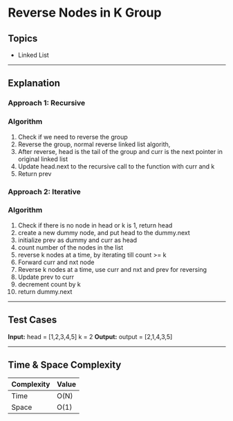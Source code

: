 # Reverse Nodes in K Group

## Topics
- Linked List

---

## Explanation

### Approach 1: Recursive

### Algorithm

1. Check if we need to reverse the group
2. Reverse the group, normal reverse linked list algorith,
3. After reverse, head is the tail of the group and curr is the next pointer in original linked list
4. Update head.next to the recursive call to the function with curr and k
5. Return prev

### Approach 2: Iterative

### Algorithm

1. Check if there is no node in head or k is 1, return head
2. create a new dummy node, and put head to the dummy.next 
3. initialize prev as dummy and curr as head
4. count number of the nodes in the list
5. reverse k nodes at a time, by iterating till count >= k
6. Forward curr and nxt node
7. Reverse k nodes at a time, use curr and nxt and prev for reversing
8. Update prev to curr
9. decrement count by k
10. return dummy.next

---

## Test Cases

**Input:**
head = [1,2,3,4,5]
k = 2
**Output:**
output = [2,1,4,3,5]

--- 

## Time & Space Complexity

| Complexity | Value |
|------------|-------|
| Time       | O(N)  |
| Space      | O(1)  |
